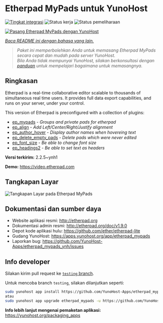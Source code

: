 <!--
N.B.: README ini dibuat secara otomatis oleh <https://github.com/YunoHost/apps/tree/master/tools/readme_generator>
Ini TIDAK boleh diedit dengan tangan.
-->

# Etherpad MyPads untuk YunoHost

[![Tingkat integrasi](https://dash.yunohost.org/integration/etherpad_mypads.svg)](https://ci-apps.yunohost.org/ci/apps/etherpad_mypads/) ![Status kerja](https://ci-apps.yunohost.org/ci/badges/etherpad_mypads.status.svg) ![Status pemeliharaan](https://ci-apps.yunohost.org/ci/badges/etherpad_mypads.maintain.svg)

[![Pasang Etherpad MyPads dengan YunoHost](https://install-app.yunohost.org/install-with-yunohost.svg)](https://install-app.yunohost.org/?app=etherpad_mypads)

*[Baca README ini dengan bahasa yang lain.](./ALL_README.md)*

> *Paket ini memperbolehkan Anda untuk memasang Etherpad MyPads secara cepat dan mudah pada server YunoHost.*  
> *Bila Anda tidak mempunyai YunoHost, silakan berkonsultasi dengan [panduan](https://yunohost.org/install) untuk mempelajari bagaimana untuk memasangnya.*

## Ringkasan

Etherpad is a real-time collaborative editor scalable to thousands of simultaneous real time users. It provides full data export capabilities, and runs on your server, under your control.

This version of Etherpad is preconfigured with a collection of plugins: 

- [ep_mypads](https://www.npmjs.com/package/ep_mypads) - *Groups and private pads for etherpad*
- [ep_align](https://www.npmjs.com/package/ep_align) - *Add Left/Center/Right/Justify alignment*
- [ep_author_hover](https://www.npmjs.com/package/ep_author_hover) - *Display author names when hovereing text*
- [ep_delete_empty_pads](https://www.npmjs.com/package/ep_delete_empty_pads) - *Delete pads which were never edited*
- [ep_font_size](https://www.npmjs.com/package/ep_font_size) - *Be able to change font size*
- [ep_headings2](https://www.npmjs.com/package/ep_headings2) - *Be able to set text as headers*



**Versi terkirim:** 2.2.5~ynh1

**Demo:** <https://video.etherpad.com>

## Tangkapan Layar

![Tangkapan Layar pada Etherpad MyPads](./doc/screenshots/etherpad_demo.gif)

## Dokumentasi dan sumber daya

- Website aplikasi resmi: <http://etherpad.org>
- Dokumentasi admin resmi: <http://etherpad.org/doc/v1.9.0>
- Depot kode aplikasi hulu: <https://github.com/ether/etherpad-lite>
- Gudang YunoHost: <https://apps.yunohost.org/app/etherpad_mypads>
- Laporkan bug: <https://github.com/YunoHost-Apps/etherpad_mypads_ynh/issues>

## Info developer

Silakan kirim pull request ke [`testing` branch](https://github.com/YunoHost-Apps/etherpad_mypads_ynh/tree/testing).

Untuk mencoba branch `testing`, silakan dilanjutkan seperti:

```bash
sudo yunohost app install https://github.com/YunoHost-Apps/etherpad_mypads_ynh/tree/testing --debug
atau
sudo yunohost app upgrade etherpad_mypads -u https://github.com/YunoHost-Apps/etherpad_mypads_ynh/tree/testing --debug
```

**Info lebih lanjut mengenai pemaketan aplikasi:** <https://yunohost.org/packaging_apps>
